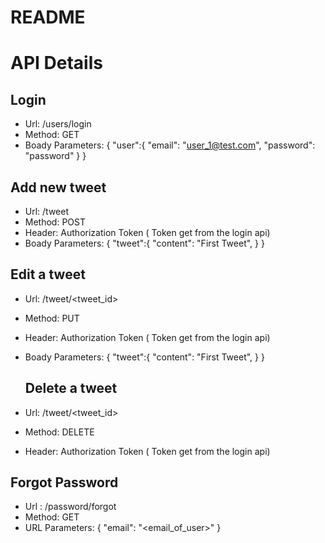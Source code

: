 # README
# API Details

## Login
- Url: /users/login
- Method: GET
- Boady Parameters: 
{
    "user":{
      "email": "user_1@test.com",
      "password": "password"
    }
  }
 
 
 ## Add new tweet
- Url: /tweet
- Method: POST
- Header: Authorization Token ( Token get from the login api)
- Boady Parameters: 
{
    "tweet":{
      "content": "First Tweet",
    }
  }
  
 ## Edit a tweet
- Url: /tweet/<tweet_id>
- Method: PUT
- Header: Authorization Token ( Token get from the login api)
- Boady Parameters: 
{
    "tweet":{
      "content": "First Tweet",
    }
  }
  
  ## Delete a tweet
- Url: /tweet/<tweet_id>
- Method: DELETE
- Header: Authorization Token ( Token get from the login api)


## Forgot Password
- Url : /password/forgot
- Method: GET
- URL Parameters: { "email": "<email_of_user>" }
